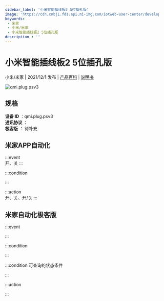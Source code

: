 ```yaml
---
sidebar_label: '小米智能插线板2 5位插孔版'
image: 'https://cdn.cnbj1.fds.api.mi-img.com/iotweb-user-center/developer_1679047904130HRog6Hn2.png?GalaxyAccessKeyId=AKVGLQWBOVIRQ3XLEW&Expires=9223372036854775807&Signature=rWrrIe35viaGtNIjWTXx6MJjUtk='
keywords: 
 - 米家
 - 小米/米家
 - 小米智能插线板2 5位插孔版
description : ''
---
```

# 小米智能插线板2 5位插孔版

小米/米家 | 2021/12/1 发布 | [产品百科](https://home.mi.com/webapp/content/baike/product/index.html?model=qmi.plug.psv3/) | [说明书](https://home.mi.com/views/introduction.html?model=qmi.plug.psv3&region=cn)

![qmi.plug.psv3](https://cdn.cnbj1.fds.api.mi-img.com/iotweb-user-center/developer_1679047904130HRog6Hn2.png?GalaxyAccessKeyId=AKVGLQWBOVIRQ3XLEW&Expires=9223372036854775807&Signature=rWrrIe35viaGtNIjWTXx6MJjUtk=)

## 规格  
> 
**设备 ID** ：qmi.plug.psv3  
**通讯协议** ：  
**极客版**  ： 待补充 


## 米家APP自动化  

:::event  
开、关
:::

:::condition  

:::

:::action   
开、关、开/关
:::

## 米家自动化极客版  

:::event  

:::

:::condition  

:::

:::condition 可查询的状态条件  

:::

:::action  

:::

        
